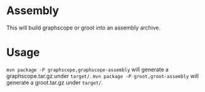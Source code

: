 # Assembly
This will build graphscope or groot into an assembly archive.

# Usage
`mvn package -P graphscope,graphscope-assembly` will generate a graphscope.tar.gz under `target/`.
`mvn package -P groot,groot-assembly` will generate a groot.tar.gz under `target/`.